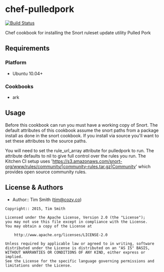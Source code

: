 # chef-pulledpork
[![Build Status](https://travis-ci.org/tas50/chef-pulledpork.svg)](https://travis-ci.org/tas50/chef-pulledpork)

Chef cookbook for installing the Snort ruleset update utility Pulled Pork

Requirements
-----
### Platform
- Ubuntu 10.04+

### Cookbooks
- ark

Usage
-----

Before this cookbook can run you must have a working copy of Snort.  The default attributes of this cookbook assume the snort paths from a package install as done in the snort cookbook.  If you install via source you'll want to set these attributes to the source paths.

You will need to set the rule_url_array attribute for pulledpork to run.  The attribute defaults to nil to give full control over the rules you run.  The Kitchen CI setup uses 'https://s3.amazonaws.com/snort-org/www/rules/community/|community-rules.tar.gz|Community' which provides open source community rules.

License & Authors
-----------------
- Author:: Tim Smith (<tim@cozy.co>)

```text
Copyright:: 2015, Tim Smith

Licensed under the Apache License, Version 2.0 (the "License");
you may not use this file except in compliance with the License.
You may obtain a copy of the License at

    http://www.apache.org/licenses/LICENSE-2.0

Unless required by applicable law or agreed to in writing, software
distributed under the License is distributed on an "AS IS" BASIS,
WITHOUT WARRANTIES OR CONDITIONS OF ANY KIND, either express or implied.
See the License for the specific language governing permissions and
limitations under the License.
```

